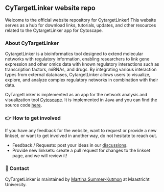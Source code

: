 ## CyTargetLinker website repo

Welcome to the official website repository for CytargetLinker! This website serves as a hub for download links, tutorials, updates, and other resources related to the CytargetLinker app for Cytoscape. 

### About CyTargetLinker

CytargetLinker is a bioinformatics tool designed to extend molecular networks with regulatory information, enabling researchers to link gene expression and other omics data with known regulatory interactions such as transcription factors, miRNAs, and drugs. By integrating various interaction types from external databases, CytargetLinker allows users to visualize, explore, and analyze complex regulatory networks in combination with their data.

CyTargetLinker is implemented as an app for the network analysis and visualization tool [Cytoscape](https://cytoscape.org/). It is implemented in Java and you can find the source code [here](https://github.com/cytargetlinker/cytargetlinker). 

### 👉 How to get involved
If you have any feedback for the website, want to request or provide a new linkset, or want to get involved in another way, do not hesitate to reach out. 

* Feedback / Requests: post your ideas in our [discussions](https://github.com/CyTargetLinker/cytargetlinker.github.io/discussions).
* Provide new linksets: create a pull request for changes to the linkset page, and we will review it!

### 💬 Contact
CyTargetLinker is maintained by [Martina Summer-Kutmon](https://github.com/mkutmon) at Maastricht University.
